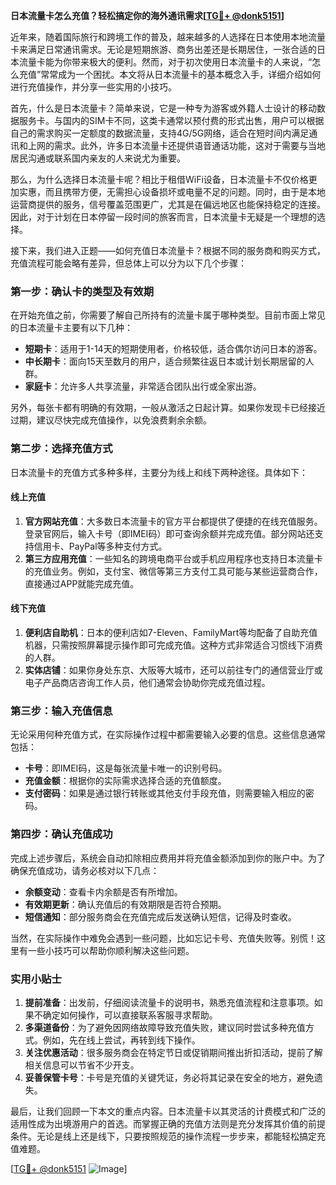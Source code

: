 **日本流量卡怎么充值？轻松搞定你的海外通讯需求[[TG💪+ @donk5151](https://t.me/s/donk5151)]**

近年来，随着国际旅行和跨境工作的普及，越来越多的人选择在日本使用本地流量卡来满足日常通讯需求。无论是短期旅游、商务出差还是长期居住，一张合适的日本流量卡能为你带来极大的便利。然而，对于初次使用日本流量卡的人来说，“怎么充值”常常成为一个困扰。本文将从日本流量卡的基本概念入手，详细介绍如何进行充值操作，并分享一些实用的小技巧。

首先，什么是日本流量卡？简单来说，它是一种专为游客或外籍人士设计的移动数据服务卡。与国内的SIM卡不同，这类卡通常以预付费的形式出售，用户可以根据自己的需求购买一定额度的数据流量，支持4G/5G网络，适合在短时间内满足通讯和上网的需求。此外，许多日本流量卡还提供语音通话功能，这对于需要与当地居民沟通或联系国内亲友的人来说尤为重要。

那么，为什么选择日本流量卡呢？相比于租借WiFi设备，日本流量卡不仅价格更加实惠，而且携带方便，无需担心设备损坏或电量不足的问题。同时，由于是本地运营商提供的服务，信号覆盖范围更广，尤其是在偏远地区也能保持稳定的连接。因此，对于计划在日本停留一段时间的旅客而言，日本流量卡无疑是一个理想的选择。

接下来，我们进入正题——如何充值日本流量卡？根据不同的服务商和购买方式，充值流程可能会略有差异，但总体上可以分为以下几个步骤：

### **第一步：确认卡的类型及有效期**
在开始充值之前，你需要了解自己所持有的流量卡属于哪种类型。目前市面上常见的日本流量卡主要有以下几种：
- **短期卡**：适用于1-14天的短期使用者，价格较低，适合偶尔访问日本的游客。
- **中长期卡**：面向15天至数月的用户，适合频繁往返日本或计划长期居留的人群。
- **家庭卡**：允许多人共享流量，非常适合团队出行或全家出游。

另外，每张卡都有明确的有效期，一般从激活之日起计算。如果你发现卡已经接近过期，建议尽快完成充值操作，以免浪费剩余余额。

### **第二步：选择充值方式**
日本流量卡的充值方式多种多样，主要分为线上和线下两种途径。具体如下：
#### **线上充值**
1. **官方网站充值**：大多数日本流量卡的官方平台都提供了便捷的在线充值服务。登录官网后，输入卡号（即IMEI码）即可查询余额并完成充值。部分网站还支持信用卡、PayPal等多种支付方式。
2. **第三方应用充值**：一些知名的跨境电商平台或手机应用程序也支持日本流量卡的充值业务。例如，支付宝、微信等第三方支付工具可能与某些运营商合作，直接通过APP就能完成充值。

#### **线下充值**
1. **便利店自助机**：日本的便利店如7-Eleven、FamilyMart等均配备了自助充值机器，只需按照屏幕提示操作即可完成充值。这种方式非常适合习惯线下消费的人群。
2. **实体店铺**：如果你身处东京、大阪等大城市，还可以前往专门的通信营业厅或电子产品商店咨询工作人员，他们通常会协助你完成充值过程。

### **第三步：输入充值信息**
无论采用何种充值方式，在实际操作过程中都需要输入必要的信息。这些信息通常包括：
- **卡号**：即IMEI码，这是每张流量卡唯一的识别号码。
- **充值金额**：根据你的实际需求选择合适的充值额度。
- **支付密码**：如果是通过银行转账或其他支付手段充值，则需要输入相应的密码。

### **第四步：确认充值成功**
完成上述步骤后，系统会自动扣除相应费用并将充值金额添加到你的账户中。为了确保充值成功，请务必核对以下几点：
- **余额变动**：查看卡内余额是否有所增加。
- **有效期更新**：确认充值后的有效期限是否符合预期。
- **短信通知**：部分服务商会在充值完成后发送确认短信，记得及时查收。

当然，在实际操作中难免会遇到一些问题，比如忘记卡号、充值失败等。别慌！这里有一些小技巧可以帮助你顺利解决这些问题。

### **实用小贴士**
1. **提前准备**：出发前，仔细阅读流量卡的说明书，熟悉充值流程和注意事项。如果不确定如何操作，可以直接联系客服寻求帮助。
2. **多渠道备份**：为了避免因网络故障导致充值失败，建议同时尝试多种充值方式。例如，先在线上尝试，再转到线下操作。
3. **关注优惠活动**：很多服务商会在特定节日或促销期间推出折扣活动，提前了解相关信息可以节省不少开支。
4. **妥善保管卡号**：卡号是充值的关键凭证，务必将其记录在安全的地方，避免遗失。

最后，让我们回顾一下本文的重点内容。日本流量卡以其灵活的计费模式和广泛的适用性成为出境游用户的首选。而掌握正确的充值方法则是充分发挥其价值的前提条件。无论是线上还是线下，只要按照规范的操作流程一步步来，都能轻松搞定充值难题。

[[TG💪+ @donk5151](https://t.me/s/donk5151) ![Image](https://i.postimg.cc/rwNCRYN7/Snipaste-2025-04-30-17-27-05.png)]